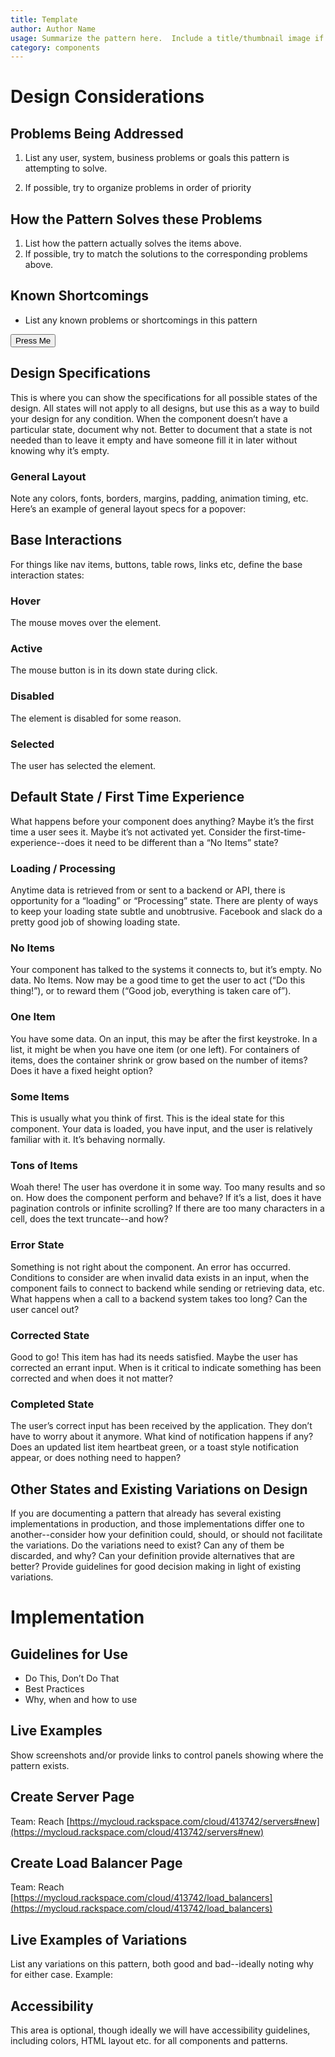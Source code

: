 ```yaml
---
title: Template
author: Author Name
usage: Summarize the pattern here.  Include a title/thumbnail image if possible.
category: components
---
```


# Design Considerations

## Problems Being Addressed

1.  List any user, system, business problems or goals this pattern is
    attempting to solve.

1.  If possible, try to organize problems in order of priority

## How the Pattern Solves these Problems
1. List how the pattern actually solves the items above.
1. If possible, try to match the solutions to the corresponding problems above.

## Known Shortcomings
- List any known problems or shortcomings in this pattern

<button>Press Me</button>

## Design Specifications
This is where you can show the specifications for all possible states of the
design. All states will not apply to all designs, but use this as a way to
build your design for any condition. When the component doesn’t have a
particular state, document why not. Better to document that a state is not
needed than to leave it empty and have someone fill it in later without knowing
why it’s empty.

### General Layout
Note any colors, fonts, borders, margins, padding, animation timing, etc.
Here’s an example of general layout specs for a popover:

## Base Interactions
For things like nav items, buttons, table rows, links etc, define the base
interaction states:

### Hover
The mouse moves over the element.

### Active
The mouse button is in its down state during click.

### Disabled
The element is disabled for some reason.

### Selected
The user has selected the element.

## Default State / First Time Experience
What happens before your component does anything? Maybe it’s the first time a
user sees it. Maybe it’s not activated yet. Consider the
first-time-experience--does it need to be different than a “No Items” state?

### Loading / Processing
Anytime data is retrieved from or sent to a backend or API, there is
opportunity for a “loading” or “Processing” state. There are plenty of ways to
keep your loading state subtle and unobtrusive. Facebook and slack do a pretty
good job of showing loading state.

### No Items
Your component has talked to the systems it connects to, but it’s empty. No
data. No Items. Now may be a good time to get the user to act (“Do this
thing!”), or to reward them (“Good job, everything is taken care of”).

### One Item
You have some data. On an input, this may be after the first keystroke. In a
list, it might be when you have one item (or one left). For containers of
items, does the container shrink or grow based on the number of items? Does it
have a fixed height option?

### Some Items
This is usually what you think of first. This is the ideal state for this
component. Your data is loaded, you have input, and the user is relatively
familiar with it. It’s behaving normally.

### Tons of Items
Woah there! The user has overdone it in some way. Too many results and so on.
How does the component perform and behave? If it’s a list, does it have
pagination controls or infinite scrolling? If there are too many characters in
a cell, does the text truncate--and how?

### Error State
Something is not right about the component. An error has occurred. Conditions
to consider are when invalid data exists in an input, when the component fails
to connect to backend while sending or retrieving data, etc. What happens when
a call to a backend system takes too long? Can the user cancel out?

### Corrected State
Good to go! This item has had its needs satisfied. Maybe the user has corrected
an errant input. When is it critical to indicate something has been corrected
and when does it not matter?

### Completed State
The user’s correct input has been received by the application. They don’t have
to worry about it anymore. What kind of notification happens if any? Does an
updated list item heartbeat green, or a toast style notification appear, or
does nothing need to happen?

## Other States and Existing Variations on Design
If you are documenting a pattern that already has several existing
implementations in production, and those implementations differ one to
another--consider how your definition could, should, or should not facilitate
the variations. Do the variations need to exist? Can any of them be discarded,
and why? Can your definition provide alternatives that are better? Provide
guidelines for good decision making in light of existing variations.

# Implementation

## Guidelines for Use
- Do This, Don’t Do That
- Best Practices
- Why, when and how to use

## Live Examples
Show screenshots and/or provide links to control panels showing where the
pattern exists.

## Create Server Page
Team: Reach
[https://mycloud.rackspace.com/cloud/413742/servers#new](https://mycloud.rackspace.com/cloud/413742/servers#new)

## Create Load Balancer Page
Team: Reach
[https://mycloud.rackspace.com/cloud/413742/load_balancers](https://mycloud.rackspace.com/cloud/413742/load_balancers)

## Live Examples of Variations
List any variations on this pattern, both good and bad--ideally noting why for
either case.  Example:

## Accessibility
This area is optional, though ideally we will have accessibility guidelines,
including colors, HTML layout etc. for all components and patterns.
